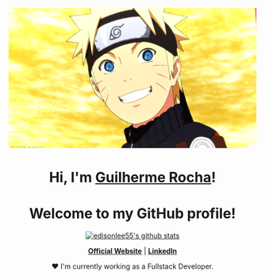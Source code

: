 <p align="center">
  <a href="https://portfolio-devguiga.vercel.app/"><img src="icons/naruto-gif.gif" alt="Banner"></a>
</p>

<h1 align="center">Hi, I'm <a href="https://portfolio-devguiga.vercel.app/">Guilherme Rocha</a>!</h1>
<h1 align="center">Welcome to my GitHub profile!</h1>

<p align="center">
  <a href="https://github.com/guilhermescr"><img src="https://github-readme-stats.vercel.app/api?username=guilhermescr&hide_border=true&show_icons=true" alt="edisonlee55's github stats"></a>
</p>

<p align="center">
  <strong><a href="https://portfolio-devguiga.vercel.app/">Official Website</a></strong> |
  <strong><a href="https://www.linkedin.com/in/guilhermescr">LinkedIn</a></strong>
</p>

<p align="center">❤ I'm currently working as a Fullstack Developer.</p>
